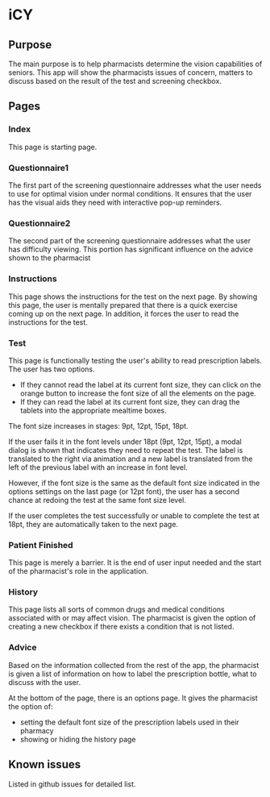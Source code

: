 # iCY 

## Purpose
The main purpose is to help pharmacists determine the vision capabilities of seniors. This app will show the pharmacists issues of concern, matters to discuss based on the result of the test and screening checkbox.

## Pages

### Index
This page is starting page. 

### Questionnaire1
The first part of the screening questionnaire addresses what the user needs to use for optimal vision under normal conditions. It ensures that the user has the visual aids they need with interactive pop-up reminders.

### Questionnaire2
The second part of the screening questionnaire addresses what the user has difficulty viewing. This portion has significant influence on the advice shown to the pharmacist

### Instructions
This page shows the instructions for the test on the next page. By showing this page, the user is mentally prepared that there is a quick exercise coming up on the next page. In addition, it forces the user to read the instructions for the test. 

### Test
This page is functionally testing the user's ability to read prescription labels. The user has two options. 
* If they cannot read the label at its current font size, they can click on the orange button to increase the font size of all the elements on the page. 
* If they can read the label at its current font size, they can drag the tablets into the appropriate mealtime boxes.

The font size increases in stages: 9pt, 12pt, 15pt, 18pt.

If the user fails it in the font levels under 18pt (9pt, 12pt, 15pt), a modal dialog is shown that indicates they need to repeat the test. The label is translated to the right via animation and a new label is translated from the left of the previous label with an increase in font level. 

However, if the font size is the same as the default font size indicated in the options settings on the last page (or 12pt font), the user has a second chance at redoing the test at the same font size level. 

If the user completes the test successfully or unable to complete the test at 18pt, they are automatically taken to the next page.

### Patient Finished
This page is merely a barrier. It is the end of user input needed and the start of the pharmacist's role in the application. 

### History
This page lists all sorts of common drugs and medical conditions associated with or may affect vision. The pharmacist is given the option of creating a new checkbox if there exists a condition that is not listed. 

### Advice
Based on the information collected from the rest of the app, the pharmacist is given a list of information on how to label the prescription bottle, what to discuss with the user.

At the bottom of the page, there is an options page. It gives the pharmacist the option of:
* setting the default font size of the prescription labels used in their pharmacy
* showing or hiding the history page

## Known issues
Listed in github issues for detailed list.